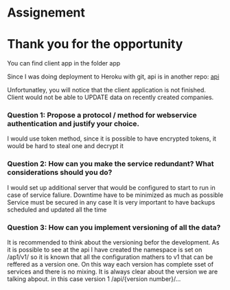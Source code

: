 # Assignement

# Thank you for the opportunity
You can find client app in the folder app

Since I was doing deployment to Heroku with git, api is in another repo: [api](https://github.com/martinheinr/ruby)

Unfortunatley, you will notice that the client application is not finished. Client would not be able to UPDATE data on recently created companies.


### Question 1: Propose a protocol / method for webservice authentication and justify your choice.

I would use token method, since it is possible to have encrypted tokens, it would be hard to steal one and decrypt it 


### Question 2: How can you make the service redundant? What considerations should you do?

I would set up additional server that would be configured to start to run in case of service faliure.
Downtime have to be minimized as much as possible
Service must be secured in any case
It is very important to have backups scheduled and updated all the time


### Question 3: How can you implement versioning of all the data?
It is recommended to think about the versioning befor the development. As it is possible to see at the api I have created the namespace is set on /ap1/v1/ so it is known that all the configuration mathers to v1 that can be reffered as a version one. On this way each version has complete sset of services and there is no mixing. It is always clear about the version we are talking abpout. in this case version 1  /api/{version number}/...

